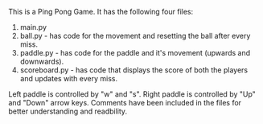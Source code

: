 This is a Ping Pong Game.
It has the following four files:
  1. main.py
  2. ball.py - has code for the movement and resetting the ball after every miss.
  3. paddle.py - has code for the paddle and it's movement (upwards and downwards).
  4. scoreboard.py - has code that displays the score of both the players and updates with every miss.

Left paddle is controlled by "w" and "s".
Right paddle is controlled by "Up" and "Down" arrow keys.
Comments have been included in the files for better understanding and readbility.

